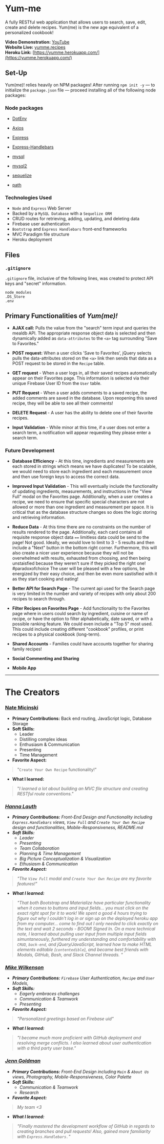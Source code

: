 # Yum-me
A fully RESTful web application that allows users to search, save, edit, create and delete recipes. Yum(me) is the new age equivalent of a personalized cookbook!

<strong>Video Demonstration:</strong> [YouTube](https://www.youtube.com/watch?v=_Ocab5w_6NU&feature=youtu.be) <br>
<strong>Website Live:</strong> [yumme.recipes](http://www.yumme.recipes/) <br>
<strong>Heroku Link:</strong> [https://yumme.herokuapp.com/](https://yumme.herokuapp.com/)
  
## Set-Up
Yum(me)! relies heavily on NPM packages! After running `npm init -y` &mdash; to initialize the `package.json` file &mdash; proceed installing all of the following node packages:

### Node packages

  * [DotEnv](https://www.npmjs.com/package/dotenv)
  
  * [Axios](https://www.npmjs.com/package/axios)

  * [Express](https://www.npmjs.com/package/express)

  * [Express-Handlebars](https://www.npmjs.com/package/express-handlebars)
  
  * [mysql](https://www.npmjs.com/package/mysql)
  
  * [mysql2](https://www.npmjs.com/package/mysql2)
  
  * [sequelize](https://www.npmjs.com/package/sequelize)
  
  * [path](https://www.npmjs.com/package/path)
  
### Technologies Used
- `Node` and `Express` Web Server
- Backed by a `MySQL Database` with a `Sequelize ORM`
- CRUD routes for retrieving, adding, updating, and deleting data
- Firebase user authentication
- `Bootstrap` and `Express Handlebars` front-end frameworks
- MVC Paradigm file structure
- Heroku deployment

## Files
### `.gitignore`
`.gitignore` file, inclusive of the following lines, was created to protect API keys and "secret" information.

```
node_modules
.DS_Store
.env
```

## Primary Functionalities of <em>Yum(me)!</em>
- <strong>AJAX call:</strong> Pulls the value from the "search" term input and queries the mealdb API. The appropriate response object data is selected and then dynamically added as `data-attributes` to the `<a>` tag surrounding "Save to Favorites."

- <strong>POST request:</strong> When a user clicks 'Save to Favorites', jQuery selects pulls the data-attributes stored on the `<a>` link then sends that data as a POST request to be stored in the `Recipe` table.

- <strong>GET request</strong> - When a user logs in, all their saved recipes automatically appear on their Favorites page. This information is selected via their unique Firebase User ID from the `User` table.

- <strong>PUT Request </strong> - When a user adds comments to a saved recipe, the added comments are saved in the database. Upon reopening this saved recipe, they will be able to see all their comments!

- <strong>DELETE Request </strong> - A user has the ability to delete one of their favorite recipes.

- <strong>Input Validation</strong> - While minor at this time, if a user does not enter a search term, a notification will appear requesting they please enter a search term. 

### Future Development
- <strong>Database Efficiency</strong> - At this time, ingredients and measurements are each stored in strings which means we have duplicates! To be scalable, we would need to store each ingredient and each measurement once and then use foreign keys to access the correct data. 

- <strong>Improved Input Validation</strong> - This will eventually include the functionality of updating ingredients, measurements, and instructions in the "View Full" modal on the Favorites page. Additionally, when a user creates a recipe, we need to ensure that specific special characters are not allowed or more than one ingredient and measurement per space. It is critical that as the database structure changes so does the logic storing and retrieving information.

- <strong>Reduce Data</strong> - At this time there are no constraints on the number of results rendered to the page. Additionally, each card contains all requisite response object data `==` limitless data could be send to the page! Not good. Ideally, we would love to limit to 3 - 5 results and then include a "Next" button in the bottom right corner. Furthermore, this will also create a nicer user experience because they will not be overwhelmed with results, exhausted from choosing, and then being unstaisfied because they weren't sure if they picked the right one! #paradoxofchoice The user will be pleased with a few options, be energized by their easy choice, and then be even more sastisfied with it as they start cooking and eating!

- <strong>Better API for Search Page</strong> - The current api used for the Search page is very limited in the number and variety of recipes with only about 200 recipes to search through.

- <strong>Filter Recipes on Favorites Page</strong> - Add functionality to the Favorites page where in users could search by ingredient, cuisine or name of recipe, or have the option to filter alphabetically, date saved, or with a possible ranking feature. We could even include a "Top 5" most used. This could include creating different "cookbook" profiles, or print recipes to a physical cookbook (long-term).

- <strong>Shared Accounts</strong> - Families could have accounts together for sharing family recipes!

- <strong>Social Commenting and Sharing</strong>

- <strong>Mobile App</strong>

<hr>

# The Creators

### [Nate Micinski](https://github.com/DearLorditsNate)
- <strong>Primary Contributions:</strong> Back end routing, JavaScript logic, Database Storage
- <strong>Soft Skills:</strong>
  * Leader
  * Distilling complex ideas
  * Enthusiasm & Communication
  * Presenting
  * Time Management
- <strong>Favorite Aspect:</strong>
> "`Create Your Own Recipe` functionality!"
- <strong>What I learned:</strong> 
> "<em>I learned a lot about building an MVC file structure and creating RESTful route conventions.<em>"

### [Hanna Lauth](https://github.com/hmlauth?tab=following)
- <strong>Primary Contributions:</strong> Front-End Design and Functionality including `Express.Handlebars` views, `View Full` and `Create Your Own Recipe` design and functionalities, Mobile-Responsiveness, README.md
- <strong>Soft Skills:</strong>
  * Leader
  * Presenting
  * Team Collaboration 
  * Planning & Time Management
  * Big Picture Conceptualization & Visualization
  * Ethusiasm & Communication 
- <strong>Favorite Aspect:</strong> 
> "The `View Full` modal and `Create Your Own Recipe` are my favorite features!"
- <strong>What I learned:</strong> 
> "<em>That both Bootstrap and Materialize have particular functionality when it comes to buttons and input fields... you must click on the exact right spot for it to work! We spent a good 4 hours trying to figure out why I couldn't log in or sign up on the deployed heroku app from my computer... come to find out I only needed to click exactly on the text and wait 2 seconds - BOOM! Signed In. On a more technical note, I learned about pulling user input from multiple input fields simuntaneously, furthered my understanding and comfortability with `CRUD`, `back-end`, and jQuery/JavaScript, learned how to make HTML elements editable (`contentedible`), and became best friends with Modals, GitHub, Bash, and Slack Channel threads.<em> "
  
### [Mike Wilkenson](https://github.com/MichaelWilkens)
- <strong>Primary Contributions:</strong> `Firebase` User Authentication, `Recipe` and `User` Models, 
- <strong>Soft Skills:</strong>
  * Eagerly embraces challenges
  * Communication & Teamwork
  * Presenting
- <strong>Favorite Aspect:</strong>
> "Personalized greetings based on Firebase uid"
- <strong>What I learned:</strong> 
> "<em>I became much more proficient with GitHub deployment and resolving merge conflicts. I also learned about user authentication with a third party user base.<em>"

### [Jenn Goldman](https://github.com/jenngoldman)
- <strong>Primary Contributions:</strong> Front-End Design including `Main` & `About Us` views, Photography, Mobile-Responsiveness, Color Palette
- <strong>Soft Skills:</strong>
  * Communication & Teamwork
  * Research
- <strong>Favorite Aspect:</strong>
> My team <3 
- <strong>What I learned:</strong> 
> "<em>Finally mastered the development workflow of GitHub in regards to creating branches and pull requests! Also, gained more familiarity with `Express.Handlebars.`<em>"
